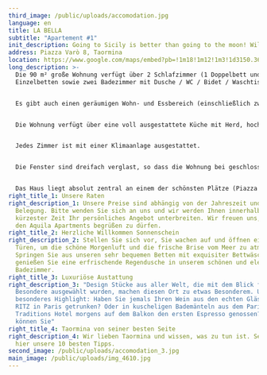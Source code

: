 ```yaml
---
third_image: /public/uploads/accomodation.jpg
language: en
title: LA BELLA
subtitle: "Apartement #1"
init_description: Going to Sicily is better than going to the moon! William Shakespeare
address: Piazza Varò 8, Taormina
location: https://www.google.com/maps/embed?pb=!1m18!1m12!1m3!1d3150.369585080524!2d15.282543015414682!3d37.85164187974546!2m3!1f0!2f0!3f0!3m2!1i1024!2i768!4f13.1!3m3!1m2!1s0x131411a39251c7f9%3A0x2654f47409ca387a!2sPiazza%20Var%C3%B2%2C%2098039%20Taormina%20ME!5e0!3m2!1sen!2sit!4v1580329882609!5m2!1sen!2sit
long_description: >-
  Die 90 m² große Wohnung verfügt über 2 Schlafzimmer (1 Doppelbett und 2
  Einzelbetten sowie zwei Badezimmer mit Dusche / WC / Bidet / Waschtisch).


  Es gibt auch einen geräumigen Wohn- und Essbereich (einschließlich zwei zusätzlicher Betten) und einen funktionalen Kamin. Die Wohnung ist zu einem sehr hohen Standard eingerichtet (Designermöbel) und verfügt über einen Großbildfernseher, WIFI und ein Soundsystem. Der große Balkon (ideal zum Frühstück und Abendessen) bietet ausreichend Platz und bietet wie das ganze Haus einen herrlichen Blick über das Ionische Meer und die Altstadt von Taormina.


  Die Wohnung verfügt über eine voll ausgestattete Küche mit Herd, hochwertiger Mikrowelle, Geschirrspüler und Kühlschrank sowie eine Vielzahl von Elektrogeräten und allen notwendigen Geschirr für ein gutes Essen.


  Jedes Zimmer ist mit einer Klimaanlage ausgestattet.


  Die Fenster sind dreifach verglast, so dass die Wohnung bei geschlossenen Fenstern ruhig ist. In den Sommermonaten sind der Corso Umberto und die angrenzenden Straßen bis ca. 1 Uhr morgens sehr belebt.


  Das Haus liegt absolut zentral an einem der schönsten Plätze (Piazza Varò) und nur 100 Schritte vom Corso Umberto und dem Wahrzeichen Piazza IX Aprile entfernt.
right_title_1: Unsere Raten
right_description_1: Unsere Preise sind abhängig von der Jahreszeit und der
  Belegung. Bitte wenden Sie sich an uns und wir werden Ihnen innerhalb
  kürzester Zeit Ihr persönliches Angebot unterbreiten. Wir freuen uns, Sie in
  den Aquila Apartments begrüßen zu dürfen.
right_title_2: Herzliche Willkommen Sonnenschein
right_description_2: Stellen Sie sich vor, Sie wachen auf und öffnen einfach die
  Türen, um die schöne Morgenluft und die frische Brise vom Meer zu atmen.
  Springen Sie aus unseren sehr bequemen Betten mit exquisiter Bettwäsche und
  genießen Sie eine erfrischende Regendusche in unserem schönen und eleganten
  Badezimmer.
right_title_3: Luxuriöse Austattung
right_description_3: "Design Stücke aus aller Welt, die mit dem Blick für das
  Besondere ausgewählt wurden, machen diesen Ort zu etwas Besonderem. Und das
  besonderes Highlight: Haben Sie jemals Ihren Wein aus den echten Gläsern des
  RITZ in Paris getrunken? Oder in kuscheligen Bademänteln aus dem Pariser
  Traditions Hotel morgens auf dem Balkon den ersten Espresso genossen? Jetzt
  können Sie"
right_title_4: Taormina von seiner besten Seite
right_description_4: Wir lieben Taormina und wissen, was zu tun ist. Sehen Sie
  hier unsere 10 besten Tipps.
second_image: /public/uploads/accomodation_3.jpg
main_image: /public/uploads/img_4610.jpg
---
```

